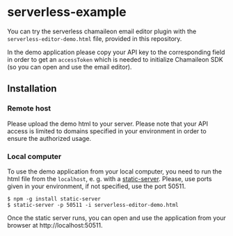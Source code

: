 # serverless-example

You can try the serverless chamaileon email editor plugin with the `serverless-editor-demo.html` file, provided in this repository.

In the demo application please copy your API key to the corresponding field in order to get an `accessToken` which is needed to initialize Chamaileon SDK (so you can open and use the email editor).

## Installation

### Remote host
Please upload the demo html to your server. Please note that your API access is limited to domains specified in your environment in order to ensure the authorized usage.


### Local computer
To use the demo application from your local computer, you need to run the html file from the `localhost`, e. g. with a [static-server](https://www.npmjs.com/package/static-server). Please, use ports given in your environment, if not specified, use the port 50511.

```console
$ npm -g install static-server
$ static-server -p 50511 -i serverless-editor-demo.html
```

Once the static server runs, you can open and use the application from your browser at http://localhost:50511.

